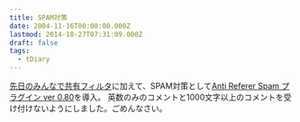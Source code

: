 ```yaml
---
title: SPAM対策
date: 2004-11-16T00:00:00.000Z
lastmod: 2014-10-27T07:31:09.000Z
draft: false
tags:
  - tDiary
---
```


[先日のみんなで共有フィルタ](/posts/20041013/p02)に加えて、SPAM対策として[Anti Referer Spam プラグイン ver 0.80](http://www.netlife.gr.jp/redbug/diary/?date=20041115#p01)を導入。 英数のみのコメントと1000文字以上のコメントを受け付けないようにしました。ごめんなさい。
